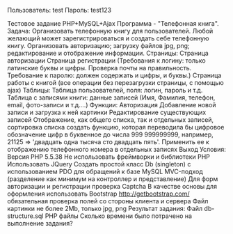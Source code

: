 Пользователь: test
Пароль: test123



Тестовое задание PHP+MySQL+Ajax
Программа - "Телефонная книга".
Задача:
Организовать телефонную книгу для пользователей. Любой желающий может зарегистрироваться и создать себе телефонную книгу.
Организовать авторизацию; загрузку файлов jpg, png; редактирование и отображение информации.
Страницы:
Страница авторизации
Страница регистрации (Требования к логину: только латинские буквы и цифры. Проверка почты на правильность. Требование к паролю: должен содержать и цифры, и буквы.) 
Страница работы с книгой (все операции без перезагрузки страницы, с помощью ajax)
Таблицы:
Таблица пользователей, поля: логин, пароль и т.д.
Таблица с записями книги: данные записей (Имя, Фамилия, телефон, email, фото-записи и т.д….)
Функции:
Авторизация
Добавление новой записи и загрузка к ней картинки
Редактирование существующих записей
Отображение, как общего списка, так и отдельных записей, сортировка списка
создать функцию, которая переводила бы цифровое обозначение цифр в буквенное до числа 999 999999999, например, 21125 => 'двадцать одна тысяча сто двадцать пять'. Применить ее к отображению телефонного номера в отдельных записях
Выход
Условия:
Версия PHP 5.5.38
Не использовать фреймворки и библиотеки PHP
Использовать 
JQuery
Создать простой класс Db (singleton) с использованием PDO для обращений к базе MySQL
MVC-подход (разделение как минимум на контроллер и представление)
Для форм авторизации и регистрации проверка Captcha
В качестве основы для оформления использовать Bootstrap http://getbootstrap.com/
обязательная проверка полей со стороны клиента и сервера
Файл картинки не более 2Mb, только jpg, png
Результат задания:
Файл db-structure.sql
PHP файлы
Сколько времени было потрачено на выполнение задания?